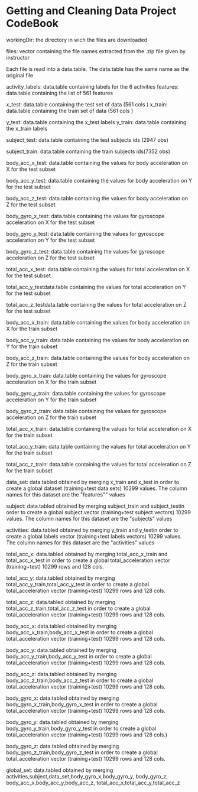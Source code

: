 Getting and Cleaning Data Project CodeBook
========================================================

workingDir: the directory in wich the files are downloaded

files: vector containing the file names extracted from the .zip file given
by instructor

Each file is read into a data.table. The data.table has the same name as the original file



activity_labels: data.table containing labels for the 6 activities
features: data.table containing the list of 561 features 

x_test: data.table containing the test set of data (561 cols )
x_train: data.table containing the train set of data (561 cols )

y_test: data.table containing the x_test labels
y_train: data.table containing the x_train labels

subject_test: data.table containing the test subjects ids (2947 obs)

subject_train: data.table containing the train subjects ids(7352 obs)

body_acc_x_test: data.table containing the values for body acceleration on X for the  test subset

body_acc_y_test: data.table containing the values for body acceleration on Y for the  test subset

body_acc_z_test: data.table containing the values for body acceleration on Z for the  test subset

body_gyro_x_test: data.table containing the values for gyroscope acceleration on X for the  test subset

body_gyro_y_test: data.table containing the values for gyroscope acceleration on Y for the  test subset

body_gyro_z_test: data.table containing the values for gyroscope acceleration on Z for the  test subset

total_acc_x_test: data.table containing the values for total acceleration on X for the  test subset

total_acc_y_testdata.table containing the values for total acceleration on Y for the  test subset

total_acc_z_testdata.table containing the values for total acceleration on Z for the  test subset

body_acc_x_train: data.table containing the values for body acceleration on X for the  train subset

body_acc_y_train: data.table containing the values for body acceleration on Y for the  train subset

body_acc_z_train: data.table containing the values for body acceleration on Z for the  train subset

body_gyro_x_train: data.table containing the values for gyroscope acceleration on X for the  train subset

body_gyro_y_train: data.table containing the values for gyroscope acceleration on Y for the  train subset

body_gyro_z_train: data.table containing the values for gyroscope acceleration on Z for the  train subset

total_acc_x_train: data.table containing the values for total acceleration on X for the  train subset

total_acc_y_train: data.table containing the values for total acceleration on Y for the  train subset

total_acc_z_train: data.table containing the values for total acceleration on Z for the  train subset


data_set: data.tabled obtained by merging x_train and x_test in order to create a global dataset (training+test data sets) 10299 values. The column names for this dataset are the "features"" values


subject: data.tabled obtained by merging subject_train and subject_testin order to create a global subject vector (training+test subject vectors) 10299 values. The column names for this dataset are the "subjects" values

activities: data.tabled obtained by merging y_train and y_testin order to create a global labels vector (training+test labels vectors) 10299 values. The column names for this dataset are the "activities" values

total_acc_x: data.tabled obtained by merging total_acc_x_train and total_acc_x_test in order to create a global total_acceleration vector (training+test) 10299 rows and 128 cols. 

total_acc_y: data.tabled obtained by merging total_acc_y_train,total_acc_y_test in order to create a global total_acceleration vector (training+test) 10299 rows and 128 cols.

total_acc_z: data.tabled obtained by merging total_acc_z_train,total_acc_z_test in order to create a global total_acceleration vector (training+test) 10299 rows and 128 cols.

body_acc_x: data.tabled obtained by merging body_acc_x_train,body_acc_x_test in order to create a global total_acceleration vector (training+test) 10299 rows and 128 cols. 

body_acc_y: data.tabled obtained by merging body_acc_y_train,body_acc_y_test in order to create a global total_acceleration vector (training+test) 10299 rows and 128 cols.

body_acc_z: data.tabled obtained by merging body_acc_z_train,body_acc_z_test in order to create a global total_acceleration vector (training+test) 10299 rows and 128 cols.

body_gyro_x: data.tabled obtained by merging body_gyro_x_train,body_gyro_x_test in order to create a global total_acceleration vector (training+test) 10299 rows and 128 cols.

body_gyro_y: data.tabled obtained by merging body_gyro_y_train,body_gyro_y_test in order to create a global total_acceleration vector (training+test) 10299 rows and 128 cols.)  

body_gyro_z: data.tabled obtained by merging body_gyro_z_train,body_gyro_z_test in order to create a global total_acceleration vector (training+test) 10299 rows and 128 cols.

global_set: data.tabled obtained by merging activities,subject,data_set,body_gyro_x,body_gyro_y, body_gyro_z, body_acc_x,body_acc_y,body_acc_z, total_acc_x,total_acc_y,total_acc_z